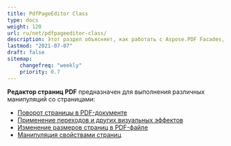 ```yaml
---
title: PdfPageEditor Class
type: docs
weight: 120
url: ru/net/pdfpageeditor-class/
description: Этот раздел объясняет, как работать с Aspose.PDF Facades, используя класс PdfPageEditor.
lastmod: "2021-07-07"
draft: false
sitemap:
    changefreq: "weekly"
    priority: 0.7
---
```


**Редактор страниц PDF** предназначен для выполнения различных манипуляций со страницами:

- [Поворот страницы в PDF-документе](/pdf/net/working-with-page-rotation/)
- [Применение переходов и других визуальных эффектов](/pdf/net/editing-a-pdf-s-individual-pages-using-pdfpageeditor-class/)
- [Изменение размеров страниц в PDF-файле](/pdf/net/changing-page-sizes-in-a-pdf-file/)
- [Манипуляция свойствами страниц](/pdf/net/manipulate-page-properties/)